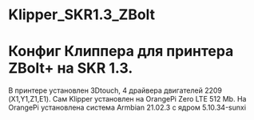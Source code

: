 # Klipper_SKR1.3_ZBolt
# Конфиг Клиппера для принтера ZBolt+ на SKR 1.3.
В принтере установлен 3Dtouch, 4 драйвера двигателей 2209 (X1,Y1,Z1,E1).
Сам Klipper установлен на OrangePi Zero LTE 512 Mb.
На OrangePi установлена система Armbian 21.02.3 с ядром 5.10.34-sunxi

